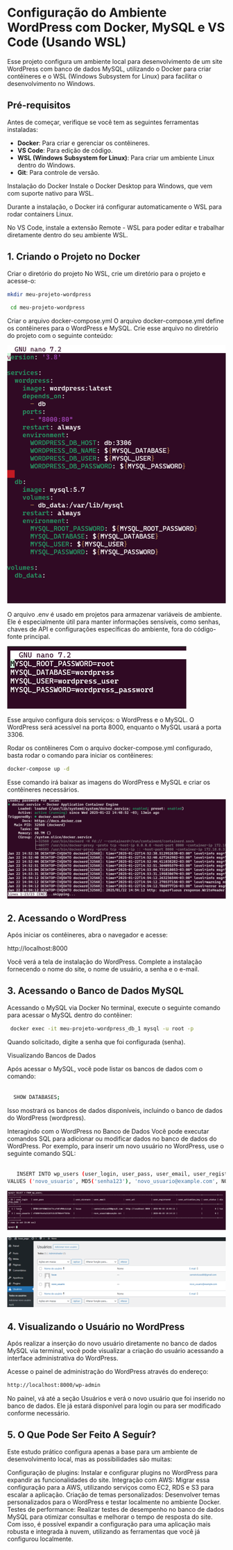 # Configuração do Ambiente WordPress com Docker, MySQL e VS Code (Usando WSL)

Esse projeto configura um ambiente local para desenvolvimento de um site WordPress com banco de dados MySQL, utilizando o Docker para criar contêineres e o WSL (Windows Subsystem for Linux) para facilitar o desenvolvimento no Windows.

## Pré-requisitos

Antes de começar, verifique se você tem as seguintes ferramentas instaladas:

- **Docker**: Para criar e gerenciar os contêineres.
- **VS Code**: Para edição de código.
- **WSL (Windows Subsystem for Linux)**: Para criar um ambiente Linux dentro do Windows.
- **Git**: Para controle de versão.


Instalação do Docker
Instale o Docker Desktop para Windows, que vem com suporte nativo para WSL.

Durante a instalação, o Docker irá configurar automaticamente o WSL para rodar containers Linux.

No VS Code, instale a extensão Remote - WSL para poder editar e trabalhar diretamente dentro do seu ambiente WSL.


## 1. Criando o Projeto no Docker


Criar o diretório do projeto
No WSL, crie um diretório para o projeto e acesse-o:



   ```bash
   mkdir meu-projeto-wordpress
   ```

 ```bash
  cd meu-projeto-wordpress
   ```



Criar o arquivo docker-compose.yml
O arquivo docker-compose.yml define os contêineres para o WordPress e MySQL. Crie esse arquivo no diretório do projeto com o seguinte conteúdo:


![Arquivo docker-compose.yml](img/imagem-arquivo-docker-compose.png)

O arquivo .env é usado em projetos para armazenar variáveis de ambiente. Ele é especialmente útil para manter informações sensíveis, como senhas, chaves de API e configurações específicas do ambiente, fora do código-fonte principal.

![Arquivo .env](img/imagem-env.png)


Esse arquivo configura dois serviços: o WordPress e o MySQL. O WordPress será acessível na porta 8000, enquanto o MySQL usará a porta 3306.

Rodar os contêineres
Com o arquivo docker-compose.yml configurado, basta rodar o comando para iniciar os contêineres:


   ```bash
  docker-compose up -d
   ```

Esse comando irá baixar as imagens do WordPress e MySQL e criar os contêineres necessários.

![Arquivo docker-ativo](img/imagem-docker-ativo.png)

## 2. Acessando o WordPress
Após iniciar os contêineres, abra o navegador e acesse:



http://localhost:8000


Você verá a tela de instalação do WordPress. Complete a instalação fornecendo o nome do site, o nome de usuário, a senha e o e-mail.

## 3. Acessando o Banco de Dados MySQL
Acessando o MySQL via Docker
No terminal, execute o seguinte comando para acessar o MySQL dentro do contêiner:

   ```bash
    docker exec -it meu-projeto-wordpress_db_1 mysql -u root -p
   ```



Quando solicitado, digite a senha que foi configurada (senha).

Visualizando Bancos de Dados


Após acessar o MySQL, você pode listar os bancos de dados com o comando:

  ```bash
   
    SHOW DATABASES;
   ```

Isso mostrará os bancos de dados disponíveis, incluindo o banco de dados do WordPress (wordpress).

Interagindo com o WordPress no Banco de Dados
Você pode executar comandos SQL para adicionar ou modificar dados no banco de dados do WordPress. Por exemplo, para inserir um novo usuário no WordPress, use o seguinte comando SQL:

 ```bash
   
    INSERT INTO wp_users (user_login, user_pass, user_email, user_registered)
VALUES ('novo_usuario', MD5('senha123'), 'novo_usuario@example.com', NOW());
   ```
![Arquivo db](img/imagem-novo-usuario.png)



![imagem wordpress](img/imagem-worpress-usuario.png)



## 4. Visualizando o Usuário no WordPress


Após realizar a inserção do novo usuário diretamente no banco de dados MySQL via terminal, você pode visualizar a criação do usuário acessando a interface administrativa do WordPress.

Acesse o painel de administração do WordPress através do endereço:
```bash
http://localhost:8000/wp-admin

```
No painel, vá até a seção Usuários e verá o novo usuário que foi inserido no banco de dados. Ele já estará disponível para login ou para ser modificado conforme necessário.



## 5. O Que Pode Ser Feito A Seguír?
Este estudo prático configura apenas a base para um ambiente de desenvolvimento local, mas as possibilidades são muitas:

Configuração de plugins: Instalar e configurar plugins no WordPress para expandir as funcionalidades do site.
Integração com AWS: Migrar essa configuração para a AWS, utilizando serviços como EC2, RDS e S3 para escalar a aplicação.
Criação de temas personalizados: Desenvolver temas personalizados para o WordPress e testar localmente no ambiente Docker.
Testes de performance: Realizar testes de desempenho no banco de dados MySQL para otimizar consultas e melhorar o tempo de resposta do site.
Com isso, é possível expandir a configuração para uma aplicação mais robusta e integrada à nuvem, utilizando as ferramentas que você já configurou localmente.


















